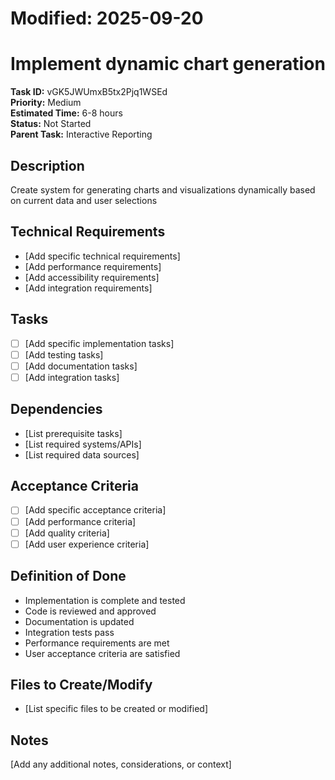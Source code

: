 # Modified: 2025-09-20

# Implement dynamic chart generation

**Task ID:** vGK5JWUmxB5tx2Pjq1WSEd  
**Priority:** Medium  
**Estimated Time:** 6-8 hours  
**Status:** Not Started  
**Parent Task:** Interactive Reporting

## Description
Create system for generating charts and visualizations dynamically based on current data and user selections

## Technical Requirements
- [Add specific technical requirements]
- [Add performance requirements]
- [Add accessibility requirements]
- [Add integration requirements]

## Tasks
- [ ] [Add specific implementation tasks]
- [ ] [Add testing tasks]
- [ ] [Add documentation tasks]
- [ ] [Add integration tasks]

## Dependencies
- [List prerequisite tasks]
- [List required systems/APIs]
- [List required data sources]

## Acceptance Criteria
- [ ] [Add specific acceptance criteria]
- [ ] [Add performance criteria]
- [ ] [Add quality criteria]
- [ ] [Add user experience criteria]

## Definition of Done
- Implementation is complete and tested
- Code is reviewed and approved
- Documentation is updated
- Integration tests pass
- Performance requirements are met
- User acceptance criteria are satisfied

## Files to Create/Modify
- [List specific files to be created or modified]

## Notes
[Add any additional notes, considerations, or context]

